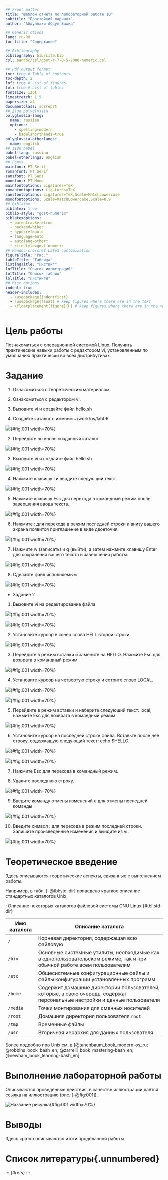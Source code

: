 ```yaml
---
## Front matter
title: "Шаблон отчёта по лабораторной работе 10"
subtitle: "Простейший вариант"
author: "Абдуллахи Абдул Вахид"

## Generic otions
lang: ru-RU
toc-title: "Содержание"

## Bibliography
bibliography: bib/cite.bib
csl: pandoc/csl/gost-r-7-0-5-2008-numeric.csl

## Pdf output format
toc: true # Table of contents
toc-depth: 2
lof: true # List of figures
lot: true # List of tables
fontsize: 12pt
linestretch: 1.5
papersize: a4
documentclass: scrreprt
## I18n polyglossia
polyglossia-lang:
  name: russian
  options:
	- spelling=modern
	- babelshorthands=true
polyglossia-otherlangs:
  name: english
## I18n babel
babel-lang: russian
babel-otherlangs: english
## Fonts
mainfont: PT Serif
romanfont: PT Serif
sansfont: PT Sans
monofont: PT Mono
mainfontoptions: Ligatures=TeX
romanfontoptions: Ligatures=TeX
sansfontoptions: Ligatures=TeX,Scale=MatchLowercase
monofontoptions: Scale=MatchLowercase,Scale=0.9
## Biblatex
biblatex: true
biblio-style: "gost-numeric"
biblatexoptions:
  - parentracker=true
  - backend=biber
  - hyperref=auto
  - language=auto
  - autolang=other*
  - citestyle=gost-numeric
## Pandoc-crossref LaTeX customization
figureTitle: "Рис."
tableTitle: "Таблица"
listingTitle: "Листинг"
lofTitle: "Список иллюстраций"
lotTitle: "Список таблиц"
lolTitle: "Листинги"
## Misc options
indent: true
header-includes:
  - \usepackage{indentfirst}
  - \usepackage{float} # keep figures where there are in the text
  - \floatplacement{figure}{H} # keep figures where there are in the text
---
```


# Цель работы

Познакомиться с операционной системой Linux. Получить практические навыки работы с редактором vi, установленным по умолчанию практически во всех дистрибутивах.

# Задание

1. Ознакомиться с теоретическим материалом.

2. Ознакомиться с редактором vi.

3. Вызовите vi и создайте файл hello.sh

1. Создайте каталог с именем ~/work/os/lab06

![](image/1.png){#fig:001 width=70%}

2. Перейдите во вновь созданный каталог.

![](image/2.png){#fig:001 width=70%}

3. Вызовите vi и создайте файл hello.sh

![](image/3.png){#fig:001 width=70%}

4. Нажмите клавишу i и вводите следующий текст.

![](image/3.png){#fig:001 width=70%}

5. Нажмите клавишу Esc для перехода в командный режим после завершения ввода текста.

![](image/5.png){#fig:001 width=70%}

6. Нажмите : для перехода в режим последней строки и внизу вашего экрана появится приглашение в виде двоеточия.

![](image/6.png){#fig:001 width=70%}

7. Нажмите w (записать) и q (выйти), а затем нажмите клавишу Enter для сохранения вашего текста и завершения работы.

![](image/7.png){#fig:001 width=70%}

8. Сделайте файл исполняемым

![](image/8.png){#fig:001 width=70%}

- Задание 2

1. Вызовите vi на редактирование файла

![](image/2-1.png){#fig:001 width=70%}

![](image/2-1-1.png){#fig:001 width=70%}

2. Установите курсор в конец слова HELL второй строки.

![](image/2-2.png){#fig:001 width=70%}

3. Перейдите в режим вставки и замените на HELLO. Нажмите Esc для возврата в командный режим

![](image/2-3.png){#fig:001 width=70%}

4. Установите курсор на четвертую строку и сотрите слово LOCAL.

![](image/2-4.png){#fig:001 width=70%}

![](image/2-4-1.png){#fig:001 width=70%}

5. Перейдите в режим вставки и наберите следующий текст: local, нажмите Esc для возврата в командный режим.

![](image/2-5.png){#fig:001 width=70%}

6. Установите курсор на последней строке файла. Вставьте после неё строку, содержащую следующий текст: echo $HELLO.

![](image/2-6.png){#fig:001 width=70%}

![](image/2-6-1.png){#fig:001 width=70%}

7. Нажмите Esc для перехода в командный режим.

8. Удалите последнюю строку.

![](image/2-8.png){#fig:001 width=70%}

9. Введите команду отмены изменений u для отмены последней команды

![](image/2-9.png){#fig:001 width=70%}

10. Введите символ : для перехода в режим последней строки. Запишите произведённые изменения и выйдите из vi.

![](image/2-10.png){#fig:001 width=70%}


# Теоретическое введение

Здесь описываются теоретические аспекты, связанные с выполнением работы.

Например, в табл. [-@tbl:std-dir] приведено краткое описание стандартных каталогов Unix.

: Описание некоторых каталогов файловой системы GNU Linux {#tbl:std-dir}

| Имя каталога | Описание каталога                                                                                                          |
|--------------|----------------------------------------------------------------------------------------------------------------------------|
| `/`          | Корневая директория, содержащая всю файловую                                                                               |
| `/bin `      | Основные системные утилиты, необходимые как в однопользовательском режиме, так и при обычной работе всем пользователям     |
| `/etc`       | Общесистемные конфигурационные файлы и файлы конфигурации установленных программ                                           |
| `/home`      | Содержит домашние директории пользователей, которые, в свою очередь, содержат персональные настройки и данные пользователя |
| `/media`     | Точки монтирования для сменных носителей                                                                                   |
| `/root`      | Домашняя директория пользователя  `root`                                                                                   |
| `/tmp`       | Временные файлы                                                                                                            |
| `/usr`       | Вторичная иерархия для данных пользователя                                                                                 |

Более подробно про Unix см. в [@tanenbaum_book_modern-os_ru; @robbins_book_bash_en; @zarrelli_book_mastering-bash_en; @newham_book_learning-bash_en].

# Выполнение лабораторной работы

Описываются проведённые действия, в качестве иллюстрации даётся ссылка на иллюстрацию (рис. [-@fig:001]).

![Название рисунка](image/placeimg_800_600_tech.jpg){#fig:001 width=70%}

# Выводы

Здесь кратко описываются итоги проделанной работы.

# Список литературы{.unnumbered}

::: {#refs}
:::
